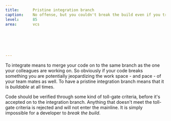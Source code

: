 ```yaml
---
title:      Pristine integration branch
caption:    No offense, but you couldn't break the build even if you tried
level:      85
area:       vcs






---
```


To integrate means to merge your code on to the same branch as the one your colleagues are working on.  So obviously if your code breaks something you are potentially jeopardizing the work space - and pace - of your team mates as well. To have a pristine integration branch means that it is _buildable_ at all times.

Code should be verified through some kind of toll-gate criteria, before it's accepted on to the integration branch. 
Anything that doesn't meet the toll-gate criteria is rejected and will not enter the mainline. 
It is simply impossible for a developer to _break the build_.
